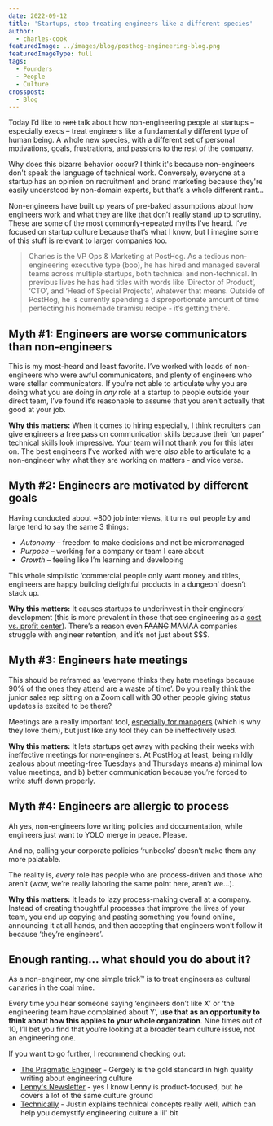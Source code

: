 ```yaml
---
date: 2022-09-12
title: 'Startups, stop treating engineers like a different species'
author:
  - charles-cook
featuredImage: ../images/blog/posthog-engineering-blog.png
featuredImageType: full
tags:
  - Founders
  - People
  - Culture
crosspost:
  - Blog  
---
```


Today I’d like to ~~rant~~ talk about how non-engineering people at startups – especially execs – treat engineers like a fundamentally different type of human being. A whole new species, with a different set of personal motivations, goals, frustrations, and passions to the rest of the company.

Why does this bizarre behavior occur? I think it's because non-engineers don't speak the language of technical work. Conversely, everyone at a startup has an opinion on recruitment and brand marketing because they're easily understood by non-domain experts, but that’s a whole different rant...

Non-engineers have built up years of pre-baked assumptions about how engineers work and what they are like that don’t really stand up to scrutiny. These are some of the most commonly-repeated myths I’ve heard. I’ve focused on startup culture because that’s what I know, but I imagine some of this stuff is relevant to larger companies too. 

> Charles is the VP Ops & Marketing at PostHog. As a tedious non-engineering executive type (boo), he has hired and managed several teams across multiple startups, both technical and non-technical. In previous lives he has had titles with words like ‘Director of Product’, ‘CTO’, and ‘Head of Special Projects’, whatever that means. Outside of PostHog, he is currently spending a disproportionate amount of time perfecting his homemade tiramisu recipe - it’s getting there. 

## Myth #1: Engineers are worse communicators than non-engineers

This is my most-heard and least favorite. I’ve worked with loads of non-engineers who were awful communicators, and plenty of engineers who were stellar communicators. If you’re not able to articulate why you are doing what you are doing in _any_ role at a startup to people outside your direct team, I’ve found it’s reasonable to assume that you aren’t actually that good at your job. 

**Why this matters:** When it comes to hiring especially, I think recruiters can give engineers a free pass on communication skills because their ‘on paper’ technical skills look impressive. Your team will not thank you for this later on. The best engineers I’ve worked with were _also_ able to articulate to a non-engineer why what they are working on matters - and vice versa. 

## Myth #2: Engineers are motivated by different goals 

Having conducted about ~800 job interviews, it turns out people by and large tend to say the same 3 things:

- _Autonomy_ – freedom to make decisions and not be micromanaged
- _Purpose_ – working for a company or team I care about
- _Growth_ – feeling like I’m learning and developing

This whole simplistic ‘commercial people only want money and titles, engineers are happy building delightful products in a dungeon’ doesn’t stack up. 

**Why this matters:** It causes startups to underinvest in their engineers’ development (this is more prevalent in those that see engineering as a [cost vs. profit center](https://newsletter.pragmaticengineer.com/p/profit-centers-cost-centers)). There’s a reason even ~~FAANG~~ MAMAA companies struggle with engineer retention, and it’s not just about $$$. 

## Myth #3: Engineers hate meetings

This should be reframed as ‘everyone thinks they hate meetings because 90% of the ones they attend are a waste of time’. Do you really think the junior sales rep sitting on a Zoom call with 30 other people giving status updates is excited to be there?

Meetings are a really important tool, [especially for managers](https://www.goodreads.com/book/show/324750.High_Output_Management) (which is why they love them), but just like any tool they can be ineffectively used. 

**Why this matters:** It lets startups get away with packing their weeks with ineffective meetings for non-engineers. At PostHog at least, being mildly zealous about meeting-free Tuesdays and Thursdays means a) minimal low value meetings, and b) better communication because you’re forced to write stuff down properly. 

## Myth #4: Engineers are allergic to process

Ah yes, non-engineers love writing policies and documentation, while engineers just want to YOLO merge in peace. Please. 

And no, calling your corporate policies ‘runbooks’ doesn’t make them any more palatable. 

The reality is, _every_ role has people who are process-driven and those who aren’t (wow, we’re really laboring the same point here, aren’t we…).

**Why this matters:** It leads to lazy process-making overall at a company. Instead of creating thoughtful processes that improve the lives of your team, you end up copying and pasting something you found online, announcing it at all hands, and then accepting that engineers won’t follow it because ‘they’re engineers’. 

## Enough ranting... what should you do about it?

As a non-engineer, my one simple trick™ is to treat engineers as cultural canaries in the coal mine. 

Every time you hear someone saying ‘engineers don’t like X’ or ‘the engineering team have complained about Y’, **use that as an opportunity to think about how this applies to your whole organization**. Nine times out of 10, I’ll bet you find that you’re looking at a broader team culture issue, not an engineering one. 

If you want to go further, I recommend checking out:

- [The Pragmatic Engineer](https://newsletter.pragmaticengineer.com/) - Gergely is the gold standard in high quality writing about engineering culture
- [Lenny's Newsletter](https://www.lennysnewsletter.com/) - yes I know Lenny is product-focused, but he covers a lot of the same culture ground
- [Technically](https://technically.substack.com/) - Justin explains technical concepts really well, which can help you demystify engineering culture a lil' bit
